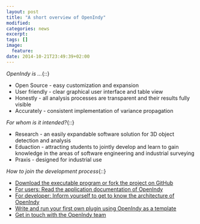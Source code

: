 ```yaml
---
layout: post
title: "A short overview of OpenIndy"
modified:
categories: news
excerpt:
tags: []
image:
  feature:
date: 2014-10-21T23:49:39+02:00
---
```


*OpenIndy is ...*{::}

* Open Source - easy customization and expansion
* User friendly - clear graphical user interface and table view
* Honestly - all analysis processes are transparent and their results fully visible
* Accurately - consistent implementation of variance propagation


*For whom is it intended?*{::}<!-- more -->

* Research - an easily expandable software solution for 3D object detection and analysis
* Eduaction - attracting students to jointly develop and learn to gain knowledge in the areas of software engineering and industrial surveying
* Praxis - designed for industrial use

*How to join the development process*{::}

* [Download the executable program or fork the project on GitHub](/download)
* [For users: Read the application documentation of OpenIndy](/documentation/docu-usr.html)
* [For developer: Inform yourself to get to know the architecture of OpenIndy](/documentation/docu-dev.html)
* [Write and run your first own plugin using OpenIndy as a template](/documentation/plugins.html)
* [Get in touch with the OpenIndy team](http://sigma3d.de/unternehmen/service/kontakt.html)

<br><br>